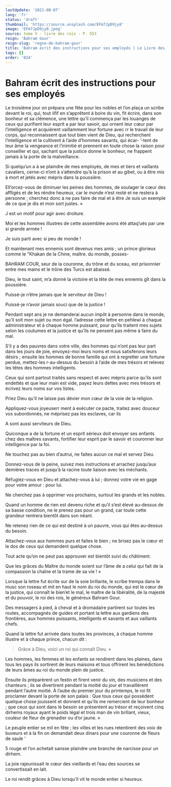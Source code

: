 ```yaml
---
lastUpdate: '2021-08-07'
lang: 'fr'
status: 'draft'
thumbnail: 'https://source.unsplash.com/EFm7JpD9jy8'
image: 'EFm7JpD9jy8.jpeg'
source: tome V - livre des rois - P. 553
reign: 'Bahram Gour'
reign-slug: 'regne-de-bahram-gour'
title: 'Bahram écrit des instructions pour ses employés | Le Livre des Rois | Shâhnâmeh'
tags: []
order: '024'
---
```


<!-- LTeX: language=fr -->

# Bahram écrit des instructions pour ses employés

Le troisième jour on prépara une fête pour les nobles et l’on plaça un scribe devant le roi, qui, tout iifif en s’apprêtent à boire du vin, fit écrire, dans son bonheur et sa clémence, une lettre qu’il commença par les louanges de ceux qui purifient leur esprit a par leur savoir, qui ornent leur cœur par l’intelligence et acquièrent vaillamment leur fortune avec rr le travail de leur corps, qui reconnaissent que tout bien vient de Dieu, qui recherchent l’intelligence et la cultivent à l’aide d’hommes savants, qui écar-
’-tent de leur âme la vengeance et l’inimitié et prennent en toute chose la raison pour conseiller et qui, sachant que la justice donne le bonheur, ne frappent jamais à la porte de la malveillance.

Si quelqu’un a à se plaindre de mes employés, de mes et tiers et vaillants cavaliers, cerne-ci n’ont à s’attendre qu’à la prison et au gibet, ou à être mis à mort et jetés avec mépris dans la poussière.

Ell’orcez-vous de diminuer les peines des hommes, de soulager le cœur des affligés et de les réndre heureux, car le monde n’est resté et ne restera à personne ; cherchez donc à ne pas faire de mal et à être Je suis un exemple de ce que je dis et mon sort justes. »

J est un motif pour agir avec droiture.

Moi et les hommes illustres de cette assemblée avons été attaq’ués par une si grande armée !

Je suis parti avec si peu de monde !

Et maintenant mes ennemis sont devenus mes amis ; un prince glorieux comme le "Khakan de la Chine, maître. du monde, posses-

BAHRAM COUR, seur de la couronne, du trône et du sceau, est prisonnier entre mes mains et le trône des Turcs est abaissé.

Dieu, le tout saint, m’a donné la victoire et la tête de mes ennemis gît dans la poussière.

Puissé-je n’être jamais que le serviteur de Dieu !

Puissé-je n’avoir jamais souci que de la justice !

Pendant sept ans je ne demanderai aucun impôt à personne dans le monde, qu’il soit mon sujet ou mon égal. l’adresse cette lettre en pehlewi à chaque administrateur et à chaque homme puissant, pour qu’ils traitent mes sujets selon les coutumes et la justice et qu’ils ne pensent pas même à faire du mal.

S’il y a des pauvres dans votre ville, des hommes qui n’ont pas leur part dans les jours de joie, envoyez-moi leurs noms et nous satisferons leurs désirs ; ensuite les hommes de bonne famille qui ont à regretter une fortune perdue, mettez-les r-au-dessus du besoin à l’aide de mes trésors et relevez les têtes des hommes intelligents.

Ceux qui sont partout traités sans respect et avec mépris parce qu’ils sont endettés et que leur main est vide, payez leurs dettes avec mes trésors et écrivez leurs noms sur vos listes.

Priez Dieu qu’il ne laisse pas dévier mon cœur de la voie de la religion.

Appliquez-vous joyeuserr ment à exécuter ce pacte, traitez avec douceur vos subordonnés, ne méprisez pas les esclaves, car ils

A sont aussi serviteurs de Dieu.

Quiconque a de la fortune et un esprit sérieux doit envoyer ses enfants chez des maîtres savants, fortifier leur esprit par le savoir et couronner leur intelligence par la foi.

Ne touchez pas au bien d’autrui, ne faites aucun ce mal et servez Dieu.

Donnez-vous de la peine, suivez mes instructions et arrachez jusqu’aux demières traces et jusqu’à la racine toute liaison avec les méchants.

Réfugiez-vous en Dieu et attachez-vous à lui ; donnez votre vie en gage pour votre amour : pour lui.

Ne cherchez pas à opprimer vos prochains, surtout les grands et les nobles.

Quand un homme de rien est devenu riche et qu’il s’est élevé au-dessus de sa basse condition, ne le prenez pas pour un grand, car toute cette grandeur rentrera bientôt dans son néant.

Ne retenez rien de ce qui est destiné à un pauvre, vous qui êtes au-dessus du besoin.

Attachez-vous aux hommes purs et faites le bien ; ne brisez pas le cœur et le dos de ceux qui demandent quelque chose.

Tout acte qu’on ne peut pas approuver est bientôt suivi du châtiment.

Que les grâces du Maître du monde soient sur l’âme de a celui qui fait de la compassion la chaîne et la trame de sa vie ! »

Lorsque la lettre fut écrite sur de la soie brillante, le scribe trempa dans le musc son roseau et mit en haut le nom du roi du monde, qui est le cœur de la justice, qui connaît le bien’et le mal, le maître de la libéralité, de la majesté et du pouvoir, le roi des rois, le généreux Bahram Gour.

Des messagers à pied, à cheval et à dromadaire partirent sur toutes les routes, accompagnés de guides et portant la lettre aux gardiens des frontières, aux hommes puissants, intelligents et savants et aux vaillants chefs.

Quand la lettre fut arrivée dans toutes les provinces, à chaque homme illustre et à chaque prince, chacun dit :

> Grâce à Dieu, voici un roi qui connaît Dieu. »

Les hommes, les femmes et les enfants se rendirent dans les plaines, dans tous les pays ils sortirent de leurs maisons et tous offrirent les bénédictions de leurs âmes au roi du monde plein de justice.

Ensuite ils préparèrent un festin et firent venir du vin, des musiciens et des chanteurs ; ils se divertirent pendant la moitié du jour et travaillèrent pendant l’autre moitié.
À l’aube du premier jour du printemps, le roi fit proclamer devant la porte de son palais : Que tous ceux qui possèdent quelque chose jouissent et donnent et qu’ils me remercient de leur bonheur ; que ceux qui sont dans le besoin se présentent au trésor et reçoivent cinq dirhems royaux ayant le poids légal et trois man de vin brillant, vieux, couleur de fleur de grenadier ou d’or jaune. »

Le peuple entier se mil en fête ; les villes et les rues retentirent des voix de buveurs et à la fin on demandait deux dinars pour une couronne de fleurs de saule ’

5
rouge et l’on achetait sansse plaindre une branche de narcisse pour un dirhem.

La joie rajeunissait le cœur des vieillards et l’eau des sources se convertissait en lait.

Le roi rendit grâces à Dieu lorsqu’il vit le monde entier si heureux.
